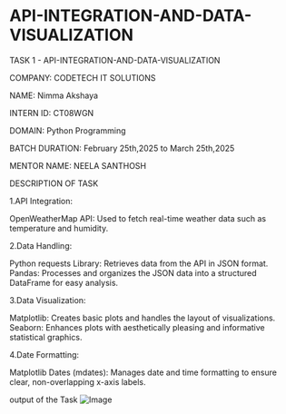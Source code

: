 # API-INTEGRATION-AND-DATA-VISUALIZATION
TASK 1 - API-INTEGRATION-AND-DATA-VISUALIZATION

COMPANY: CODETECH IT SOLUTIONS

NAME: Nimma Akshaya

INTERN ID: CT08WGN

DOMAIN: Python Programming

BATCH DURATION: February 25th,2025 to March 25th,2025

MENTOR NAME: NEELA SANTHOSH

DESCRIPTION OF TASK

1.API Integration:

  OpenWeatherMap API: Used to fetch real-time weather data such as temperature and humidity.
  
2.Data Handling:

 Python requests Library: Retrieves data from the API in JSON format.
 Pandas: Processes and organizes the JSON data into a structured DataFrame for easy analysis.
 
3.Data Visualization:

 Matplotlib: Creates basic plots and handles the layout of visualizations.
 Seaborn: Enhances plots with aesthetically pleasing and informative statistical graphics.
 
4.Date Formatting:

 Matplotlib Dates (mdates): Manages date and time formatting to ensure clear, non-overlapping x-axis labels.

output of the Task
![Image](https://github.com/user-attachments/assets/05bc1583-ace6-470c-aa9b-0e6a7c940144)
